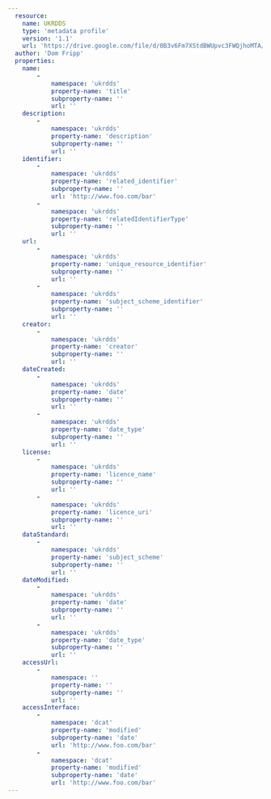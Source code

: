 ```yaml
---
  resource:
    name: UKRDDS
    type: 'metadata profile'
    version: '1.1'
    url: 'https://drive.google.com/file/d/0B3v6Fm7XStdBWUpvc3FWQjhoMTA/view?usp=sharing'
  author: 'Dom Fripp'
  properties:
    name:
        - 
            namespace: 'ukrdds'    
            property-name: 'title'
            subproperty-name: ''
            url: ''                     
    description:
        - 
            namespace: 'ukrdds'    
            property-name: 'description'
            subproperty-name: ''
            url: ''
    identifier:
        - 
            namespace: 'ukrdds'    
            property-name: 'related_identifier'
            subproperty-name: ''
            url: 'http://www.foo.com/bar'
        - 
            namespace: 'ukrdds'    
            property-name: 'relatedIdentifierType'
            subproperty-name: ''
            url: ''    
    url:
        - 
            namespace: 'ukrdds'    
            property-name: 'unique_resource_identifier'
            subproperty-name: ''
            url: ''   
        - 
            namespace: 'ukrdds'    
            property-name: 'subject_scheme_identifier'
            subproperty-name: ''
            url: ''   
    creator:
        - 
            namespace: 'ukrdds'    
            property-name: 'creator'
            subproperty-name: ''
            url: '' 
    dateCreated:
        - 
            namespace: 'ukrdds'    
            property-name: 'date'
            subproperty-name: ''
            url: ''
        - 
            namespace: 'ukrdds'    
            property-name: 'date_type'
            subproperty-name: ''
            url: ''    
    license:
        - 
            namespace: 'ukrdds'    
            property-name: 'licence_name'
            subproperty-name: ''
            url: ''
        - 
            namespace: 'ukrdds'    
            property-name: 'licence_uri'
            subproperty-name: ''
            url: ''    
    dataStandard:
        - 
            namespace: 'ukrdds'    
            property-name: 'subject_scheme'
            subproperty-name: ''
            url: ''  
    dateModified:
        - 
            namespace: 'ukrdds'    
            property-name: 'date'
            subproperty-name: ''
            url: ''
        - 
            namespace: 'ukrdds'    
            property-name: 'date_type'
            subproperty-name: ''
            url: ''  
    accessUrl:
        - 
            namespace: ''    
            property-name: ''
            subproperty-name: ''
            url: ''   
    accessInterface:
        - 
            namespace: 'dcat'    
            property-name: 'modified'
            subproperty-name: 'date'
            url: 'http://www.foo.com/bar'
        - 
            namespace: 'dcat'    
            property-name: 'modified'
            subproperty-name: 'date'
            url: 'http://www.foo.com/bar'    
---
```

